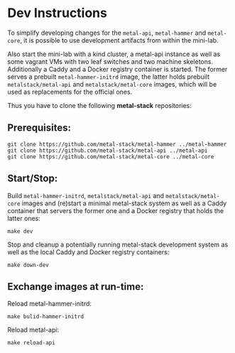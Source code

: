 # Dev Instructions

To simplify developing changes for the `metal-api`, `metal-hammer` and `metal-core`, it is possible to use development artifacts from within the mini-lab.

Also start the mini-lab with a kind cluster, a metal-api instance
as well as some vagrant VMs with two leaf switches and two machine skeletons.
Additionally a Caddy and a Docker registry container is started.
The former serves a prebuilt `metal-hammer-initrd` image, the latter holds
prebuilt `metalstack/metal-api` and `metalstack/metal-core` images,
which will be used as replacements for the official ones.

Thus you have to clone the following **metal-stack** repositories:

## Prerequisites:

```shell script
git clone https://github.com/metal-stack/metal-hammer ../metal-hammer
git clone https://github.com/metal-stack/metal-api ../metal-api
git clone https://github.com/metal-stack/metal-core ../metal-core
```

## Start/Stop:

Build `metal-hammer-initrd`, `metalstack/metal-api` and `metalstack/metal-core` images and (re)start
a minimal metal-stack system as well as a Caddy container that servers the former one
and a Docker registry that holds the latter ones:

```shell script
make dev
```

Stop and cleanup a potentially running metal-stack development system
as well as the local Caddy and Docker registry containers:

```shell script
make down-dev
```

## Exchange images at run-time:

Reload metal-hammer-initrd:

```shell script
make bulid-hammer-initrd
```

Reload metal-api:

```shell script
make reload-api
```
